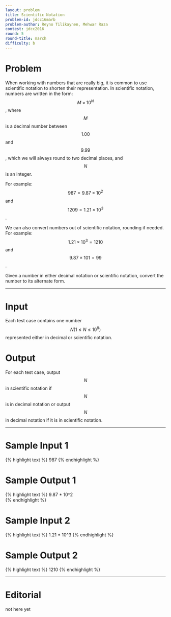 ```yaml
---
layout: problem
title: Scientific Notation
problem-id: jdcc16marb
problem-author: Reyno Tilikaynen, Mehwar Raza
contest: jdcc2016
round: 5
round-title: march
difficulty: b
---
```


# Problem
When working with numbers that are really big, it is common to use scientific notation to shorten their representation. In scientific notation, numbers are written in the form: $$M \times 10^N$$, where $$M$$ is a decimal number between $$1.00$$ and $$9.99$$, which we will always round to two decimal places, and $$N$$ is an integer.

For example: $$987 = 9.87 \times 10^2$$ and $$1209 = 1.21 \times 10^3$$.

We can also convert numbers out of scientific notation, rounding if needed. For example: $$1.21 \times 10^3 = 1210$$ and $$9.87 \times 101 = 99$$.

Given a number in either decimal notation or scientific notation, convert the number to its alternate form.

---

# Input
Each test case contains one number $$N (1 \leq N \leq 10^9)$$ represented either in decimal or scientific notation.

# Output
For each test case, output $$N$$ in scientific notation if $$N$$ is in decimal notation or output $$N$$ in decimal notation if it is in scientific notation.

---

# Sample Input 1
{% highlight text %}
987
{% endhighlight %}

# Sample Output 1
{% highlight text %}
9.87 * 10^2    
{% endhighlight %}

# Sample Input 2
{% highlight text %}
1.21 * 10^3
{% endhighlight %}

# Sample Output 2
{% highlight text %}
1210
{% endhighlight %}

---

# Editorial
not here yet
